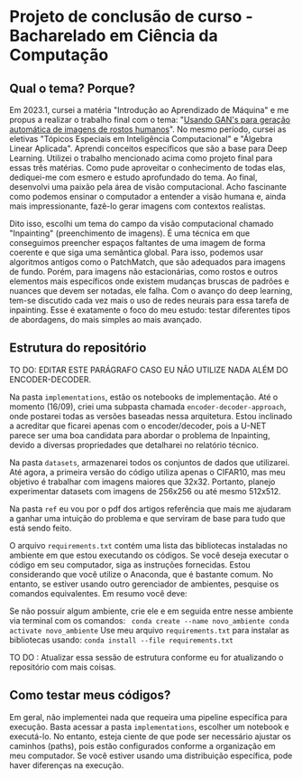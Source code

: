 # Projeto de conclusão de curso - Bacharelado em Ciência da Computação

## Qual o tema? Porque?

Em 2023.1, cursei a matéria "Introdução ao Aprendizado de Máquina" e me propus a realizar o trabalho final com o tema: "[Usando GAN's para geração automática de imagens de rostos humanos](https://github.com/MatheusOliveiraSilva/Intro.-Aprendizado-de-Maquina/blob/main/Trabalho%20Final%20-%20ML/relatorio%20final%20-%20introML.pdf)". No mesmo período, cursei as eletivas "Tópicos Especiais em Inteligência Computacional" e "Álgebra Linear Aplicada". Aprendi conceitos específicos que são a base para Deep Learning. Utilizei o trabalho mencionado acima como projeto final para essas três matérias. Como pude aproveitar o conhecimento de todas elas, dediquei-me com esmero e estudo aprofundado do tema. Ao final, desenvolvi uma paixão pela área de visão computacional. Acho fascinante como podemos ensinar o computador a entender a visão humana e, ainda mais impressionante, fazê-lo gerar imagens com contextos realistas.

Dito isso, escolhi um tema do campo da visão computacional chamado "Inpainting" (preenchimento de imagens). É uma técnica em que conseguimos preencher espaços faltantes de uma imagem de forma coerente e que siga uma semântica global. Para isso, podemos usar algoritmos antigos como o PatchMatch, que são adequados para imagens de fundo. Porém, para imagens não estacionárias, como rostos e outros elementos mais específicos onde existem mudanças bruscas de padrões e nuances que devem ser notadas, ele falha. Com o avanço do deep learning, tem-se discutido cada vez mais o uso de redes neurais para essa tarefa de inpainting. Esse é exatamente o foco do meu estudo: testar diferentes tipos de abordagens, do mais simples ao mais avançado.

## Estrutura do repositório

TO DO: EDITAR ESTE PARÁGRAFO CASO EU NÃO UTILIZE NADA ALÉM DO ENCODER-DECODER.

Na pasta `implementations`, estão os notebooks de implementação. Até o momento (16/09), criei uma subpasta chamada `encoder-decoder-approach`, onde postarei todas as versões baseadas nessa arquitetura. Estou inclinado a acreditar que ficarei apenas com o encoder/decoder, pois a U-NET parece ser uma boa candidata para abordar o problema de Inpainting, devido a diversas propriedades que detalharei no relatório técnico.

Na pasta `datasets`, armazenarei todos os conjuntos de dados que utilizarei. Até agora, a primeira versão do código utiliza apenas o CIFAR10, mas meu objetivo é trabalhar com imagens maiores que 32x32. Portanto, planejo experimentar datasets com imagens de 256x256 ou até mesmo 512x512.

Na pasta `ref` eu vou por o pdf dos artigos referência que mais me ajudaram a ganhar uma intuição do problema e que serviram de base para tudo que está sendo feito.

O arquivo `requirements.txt` contém uma lista das bibliotecas instaladas no ambiente em que estou executando os códigos. Se você deseja executar o código em seu computador, siga as instruções fornecidas. Estou considerando que você utilize o Anaconda, que é bastante comum. No entanto, se estiver usando outro gerenciador de ambientes, pesquise os comandos equivalentes. Em resumo você deve:

Se não possuir algum ambiente, crie ele e em seguida entre nesse ambiente via terminal com os comandos:
    ``` 
    conda create --name novo_ambiente
    conda activate novo_ambiente
    ```
Use meu arquivo `requirements.txt` para instalar as bibliotecas usando:
    ```
    conda install --file requirements.txt
    ```

TO DO : Atualizar essa sessão de estrutura conforme eu for atualizando o repositório com mais coisas.

## Como testar meus códigos? 

Em geral, não implementei nada que requeira uma pipeline específica para execução. Basta acessar a pasta `implementations`, escolher um notebook e executá-lo. No entanto, esteja ciente de que pode ser necessário ajustar os caminhos (paths), pois estão configurados conforme a organização em meu computador. Se você estiver usando uma distribuição específica, pode haver diferenças na execução.